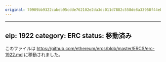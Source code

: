 ```yaml
---
original: 70909bb9322cabeb95cdde762102e2da3dc011d7882c558de8a33958f44eb317
---
```


---
eip: 1922
category: ERC
status: 移動済み
---

このファイルは https://github.com/ethereum/ercs/blob/master/ERCS/erc-1922.md に移動されました。